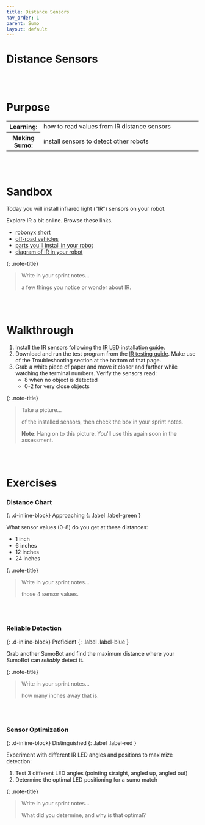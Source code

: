 ```yaml
---
title: Distance Sensors
nav_order: 1
parent: Sumo
layout: default
---
```


# Distance Sensors

<br><br>

# Purpose

<table>
  <tr>
    <th>Learning:</th>
    <td style="width:100%">how to read values from IR distance sensors</td>
  </tr>
  <tr>
    <th>Making Sumo:</th>
    <td style="width:100%">install sensors to detect other robots</td>
  </tr>
</table>
<br><br>

# Sandbox

Today you will install infrared light ("IR") sensors on your robot.

Explore IR a bit online. Browse these links.

- [robonyx short](https://www.youtube.com/shorts/epcZA5XsS20)
- [off-road vehicles](https://www.superbrightleds.com/blog/how-do-led-infrared-lights-work.html)
- [parts you'll install in your robot](https://learn.parallax.com/sites/default/files/content/Sumo/ir/ir-parts-front.png)
- [diagram of IR in your robot](https://learn.parallax.com/sites/default/files/content/Sumo/ir/ir-led-reflection-beams-falloff-explanation.png)

{: .note-title}

> Write in your sprint notes...
>
> a few things you notice or wonder about IR.

<br><br>

# Walkthrough

1. Install the IR sensors following the [IR LED installation guide](https://learn.parallax.com/tutorials/robot/sumobot-wx/ir-sumobot-wx-opponent-detection-and-tracking/install-front-ir-leds-and).
2. Download and run the test program from the [IR testing guide](https://learn.parallax.com/tutorials/robot/sumobot-wx/ir-sumobot-wx-opponent-detection-and-tracking/terminal-ir-distance). Make use of the Troubleshooting section at the bottom of that page.
3. Grab a white piece of paper and move it closer and farther while watching the terminal numbers. Verify the sensors read:
   - 8 when no object is detected
   - 0-2 for very close objects

{: .note-title}

> Take a picture...
>
> of the installed sensors, then check the box in your sprint notes.
>
> **Note**: Hang on to this picture. You'll use this again soon in the assessment.

<br><br>

# Exercises

<!-- prettier-ignore-start -->
### Distance Chart
{: .d-inline-block}
Approaching
{: .label .label-green }

What sensor values (0-8) do you get at these distances:
- 1 inch
- 6 inches
- 12 inches
- 24 inches

{: .note-title}

> Write in your sprint notes...
>
> those 4 sensor values.

<br><br>

### Reliable Detection
{: .d-inline-block}
Proficient
{: .label .label-blue }

Grab another SumoBot and find the maximum distance where your SumoBot can _reliably_ detect it.

{: .note-title}

> Write in your sprint notes...
>
> how many inches away that is.

<br><br>

### Sensor Optimization
{: .d-inline-block}
Distinguished
{: .label .label-red }

Experiment with different IR LED angles and positions to maximize detection:
1. Test 3 different LED angles (pointing straight, angled up, angled out)
1. Determine the optimal LED positioning for a sumo match

{: .note-title}

> Write in your sprint notes...
>
> What did you determine, and why is that optimal?

<br><br>

<!-- prettier-ignore-end -->
